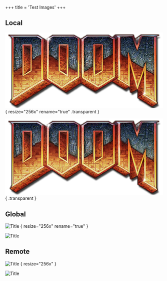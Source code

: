 +++
title = 'Test Images'
+++

## Local
![Title](doom.png "Alt Text")
{ resize="256x" rename="true" .transparent }

![Title](doom.png "Alt Text")
{ .transparent }

## Global
![Title](res/favicon-og.png "Alt Text")
{ resize="256x" rename="true" }

![Title](res/favicon-og.png "Alt Text")

## Remote
![Title](https://octodex.github.com/images/labtocat.png "Alt Text")
{ resize="256x" }

![Title](https://octodex.github.com/images/labtocat.png "Alt Text")
